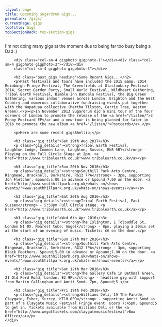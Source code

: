 ```yaml
---
layout: page
title: Upcoming Sugardrum Gigs...
permalink: /gigs/
currentPage: gigs
topTitle: Gigs
topSectionBack: top-section-gigs
---
```


<article class="col-xs-12 text-section">
	<div class="text-col">
		<p>I'm not doing many gigs at the moment due to being far too busy being a Dad :)</p>
		
		<div class="col-sm-4 gigphoto gigphoto-1"></div><div class="col-sm-4 gigphoto gigphoto-2"></div><div
		class="col-sm-4 gigphoto gigphoto-3"></div>

		<h2 class="past_gigs_heading">Some Recent Gigs...</h2>		
		<p>Past festivals and tours have included the 2015 &amp; 2014 Edinburgh Fringe Festival, The Greenfields at Glastonbury Festival 2014, Secret Garden Party, Small World Festival, Wildheart Gathering, Tribal Earth Festival, Bimble Inn Bandala Festival, the Big Green Gathering, various indoor venues across London, Brighton and the West Country and numerous collaborative fundraising events put together with the Wupadupa collective (Martha Tilston, Carrie Tree, Weston Green).</p><p>In November 2013 Sugardrum did a mini tour of the four corners of London to promote the release of the <a href="/listen/">3 Penny Postcard EP</a> and a new tour is being planned for later in 2016 to promote the new album <a href="/listen/">Postcards</a>.</p>

		<p>Here are some recent gigs&hellip;</p>

		<h3 class="gig_title">Sat 19th Aug 2017</h3>
		<p class="gig_details"><strong>Tribal Earth Festival, Laughton Lodge, Common Lane, Laughton, Sussex, BN8 6BY</strong> - Playing on the Full Circle Stage at 2pm. <a href="http://www.tribalearth.co.uk">www.tribalearth.co.uk</a></p>

		<h3 class="gig_title">Sun 20th Nov 2016</h3>
		<p class="gig_details"><strong>Southill Park Arts Centre, Ringmead, Bracknell, Berkshire, RG12 7PA</strong> - 3pm, supporting Jon Fletcher. &pound;5.00 in advance or &pound;7.00 on the door. <a href="http://www.southhillpark.org.uk/whats-on/shows-events/">www.southhillpark.org.uk/whats-on/shows-events/</a></p>

		<h3 class="gig_title">Sat 20th Aug 2016</h3>
		<p class="gig_details"><strong>Tribal Earth Festival, East Sussex</strong> - 5:50pm Full Circle stage. <a href="http://www.tribalearth.co.uk">www.tribalearth.co.uk</a></p>

		<h3 class="gig_title">Wed 6th Apr 2016</h3>
		<p class="gig_details"><strong>The Islington, 1 Tolpuddle St, London N1 0X. Nearest tube: Angel</strong> - 8pm, playing a 30min set at the start of an evening of music. Tickets: £6 on the door.</p>

		<h3 class="gig_title">Sun 27th Mar 2016</h3>
		<p class="gig_details"><strong>Southill Park Arts Centre, Ringmead, Bracknell, Berkshire, RG12 7PA</strong> - 3pm, supporting Black Feathers. &pound;5.00 in advance or &pound;7.00 on the door. <a href="http://www.southhillpark.org.uk/whats-on/shows-events/">www.southhillpark.org.uk/whats-on/shows-events/</a></p>

		<h3 class="gig_title">Sat 12th Mar 2016</h3>
		<p class="gig_details"><strong>The Gallery Cafe in Bethnal Green, 21 Old Ford Road, London, E2 9PL</strong> - headline gig with support from Martin Callingham and Amrit Sond. 7pm, &pound;5.</p>

		<h3 class="gig_title">Fri 19th Feb 2016</h3>
		<p class="gig_details"><strong>Williams Deli, 19 The Parade, Claygate, Esher, Surrey, KT10 0PD</strong> - supporting Amrit Sond as part of a Claygate Music Festival Fringe event. Doors 7:45pm. &pound;5 to get in. Tickets available from Williams Deli or the <a href="http://www.wegottickets.com/claygatemusicfestival">Box Office</a></p>
	</div>
</article>